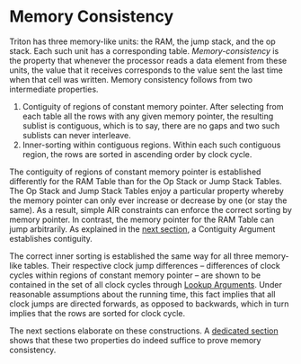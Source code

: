 # Memory Consistency

Triton has three memory-like units: the RAM, the jump stack, and the op stack. Each such unit has a corresponding table. *Memory-consistency* is the property that whenever the processor reads a data element from these units, the value that it receives corresponds to the value sent the last time when that cell was written. Memory consistency follows from two intermediate properties.

 1. Contiguity of regions of constant memory pointer. After selecting from each table all the rows with any given memory pointer, the resulting sublist is contiguous, which is to say, there are no gaps and two such sublists can never interleave.
 2. Inner-sorting within contiguous regions. Within each such contiguous region, the rows are sorted in ascending order by clock cycle.

The contiguity of regions of constant memory pointer is established differently for the RAM Table than for the Op Stack or Jump Stack Tables. The Op Stack and Jump Stack Tables enjoy a particular property whereby the memory pointer can only ever increase or decrease by one (or stay the same). As a result, simple AIR constraints can enforce the correct sorting by memory pointer. In contrast, the memory pointer for the RAM Table can jump arbitrarily.
As explained in the [next section](contiguity-of-memory-pointer-regions.md), a Contiguity Argument establishes contiguity.

The correct inner sorting is established the same way for all three memory-like tables.
Their respective clock jump differences – differences of clock cycles within regions of constant memory pointer – are shown to be contained in the set of all clock cycles through [Lookup Arguments](lookup-argument.md).
Under reasonable assumptions about the running time, this fact implies that all clock jumps are directed forwards, as opposed to backwards, which in turn implies that the rows are sorted for clock cycle.

The next sections elaborate on these constructions.
A [dedicated section](proof-of-memory-consistency.md) shows that these two properties do indeed suffice to prove memory consistency.
